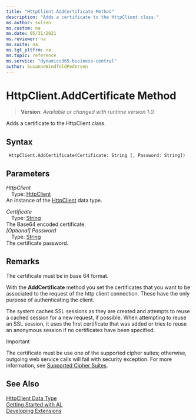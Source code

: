 ```yaml
---
title: "HttpClient.AddCertificate Method"
description: "Adds a certificate to the HttpClient class."
ms.author: solsen
ms.custom: na
ms.date: 05/31/2021
ms.reviewer: na
ms.suite: na
ms.tgt_pltfrm: na
ms.topic: reference
ms.service: "dynamics365-business-central"
author: SusanneWindfeldPedersen
---
```

[//]: # (START>DO_NOT_EDIT)
[//]: # (IMPORTANT:Do not edit any of the content between here and the END>DO_NOT_EDIT.)
[//]: # (Any modifications should be made in the .xml files in the ModernDev repo.)
# HttpClient.AddCertificate Method
> **Version**: _Available or changed with runtime version 1.0._

Adds a certificate to the HttpClient class.


## Syntax
```
 HttpClient.AddCertificate(Certificate: String [, Password: String])
```
## Parameters
*HttpClient*  
&emsp;Type: [HttpClient](httpclient-data-type.md)  
An instance of the [HttpClient](httpclient-data-type.md) data type.  

*Certificate*  
&emsp;Type: [String](../string/string-data-type.md)  
The Base64 encoded certificate.  
*[Optional] Password*  
&emsp;Type: [String](../string/string-data-type.md)  
The certificate password.  



[//]: # (IMPORTANT: END>DO_NOT_EDIT)

## Remarks
The certificate must be in base 64 format.

With the **AddCertificate** method you set the certificates that you want to be associated to the request of the http client connection. These have the only purpose of authenticating the client.

The system caches SSL sessions as they are created and attempts to reuse a cached session for a new request, if possible. When attempting to reuse an SSL session, it uses the first certificate that was added or tries to reuse an anonymous session if no certificates have been specified.

> [!IMPORTANT]
> The certificate must be use one of the supported cipher suites; otherwise, outgoing web service calls will fail with security exception. For more information, see [Supported Cipher Suites](../../devenv-supported-cipher-suites.md).

## See Also

[HttpClient Data Type](httpclient-data-type.md)  
[Getting Started with AL](../../devenv-get-started.md)  
[Developing Extensions](../../devenv-dev-overview.md)